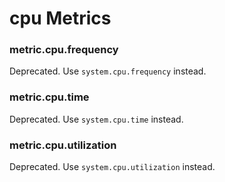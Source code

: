 # cpu Metrics
### metric.cpu.frequency

Deprecated. Use `system.cpu.frequency` instead.


### metric.cpu.time

Deprecated. Use `system.cpu.time` instead.


### metric.cpu.utilization

Deprecated. Use `system.cpu.utilization` instead.

